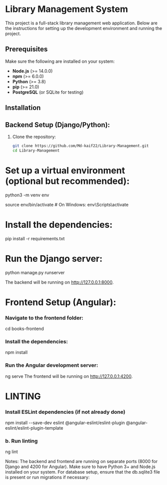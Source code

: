 # Library Management System

This project is a full-stack library management web application. Below are the instructions for setting up the development environment and running the project.

## Prerequisites

Make sure the following are installed on your system:

- **Node.js** (>= 14.0.0)
- **npm** (>= 6.0.0)
- **Python** (>= 3.8)
- **pip** (>= 21.0)
- **PostgreSQL** (or SQLite for testing)

## Installation

## Backend Setup (Django/Python):
1. Clone the repository:
   ```bash
   git clone https://github.com/Md-kaif22/Library-Management.git
   cd Library-Management
   
# Set up a virtual environment (optional but recommended):
python3 -m venv env

source env/bin/activate  # On Windows: env\Scripts\activate

# Install the dependencies:
pip install -r requirements.txt

# Run the Django server:
python manage.py runserver

The backend will be running on http://127.0.0.1:8000.

# Frontend Setup (Angular):
### Navigate to the frontend folder:
cd books-frontend

### Install the dependencies:
npm install

### Run the Angular development server:
ng serve
The frontend will be running on http://127.0.0.1:4200.

# LINTING
### Install ESLint dependencies (if not already done)
npm install --save-dev eslint @angular-eslint/eslint-plugin @angular-eslint/eslint-plugin-template

### b. Run linting
ng lint

Notes:
The backend and frontend are running on separate ports (8000 for Django and 4200 for Angular).
Make sure to have Python 3+ and Node.js installed on your system.
For database setup, ensure that the db.sqlite3 file is present or run migrations if necessary:

